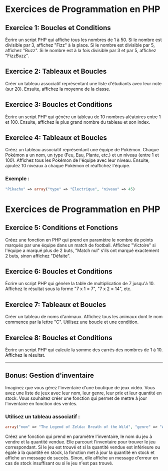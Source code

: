 # Exercices de Programmation en PHP

## Exercice 1: Boucles et Conditions
Écrire un script PHP qui affiche tous les nombres de 1 à 50. Si le nombre est divisible par 3, affichez "Fizz" à la place. Si le nombre est divisible par 5, affichez "Buzz". Si le nombre est à la fois divisible par 3 et par 5, affichez "FizzBuzz".

## Exercice 2: Tableaux et Boucles
Créer un tableau associatif représentant une liste d'étudiants avec leur note (sur 20). Ensuite, affichez la moyenne de la classe.

## Exercice 3: Boucles et Conditions
Écrire un script PHP qui génère un tableau de 10 nombres aléatoires entre 1 et 100. Ensuite, affichez le plus grand nombre du tableau et son index.

## Exercice 4: Tableaux et Boucles
Créez un tableau associatif représentant une équipe de Pokémon. Chaque Pokémon a un nom, un type (Feu, Eau, Plante, etc.) et un niveau (entre 1 et 100). Affichez tous les Pokémon de l'équipe avec leur niveau. Ensuite, ajoutez 10 niveaux à chaque Pokémon et réaffichez l'équipe.

### Exemple :
```php
"Pikachu" => array("type" => "Électrique", "niveau" => 45)
```

# Exercices de Programmation en PHP

## Exercice 5: Conditions et Fonctions
Créez une fonction en PHP qui prend en paramètre le nombre de points marqués par une équipe dans un match de football. Affichez "Victoire" si l'équipe a marqué plus de 2 buts, "Match nul" s'ils ont marqué exactement 2 buts, sinon affichez "Défaite".

## Exercice 6: Boucles et Conditions
Écrire un script PHP qui génère la table de multiplication de 7 jusqu'à 10. Affichez le résultat sous la forme "7 x 1 = 7", "7 x 2 = 14", etc.

## Exercice 7: Tableaux et Boucles
Créer un tableau de noms d'animaux. Affichez tous les animaux dont le nom commence par la lettre "C". Utilisez une boucle et une condition.

## Exercice 8: Boucles et Conditions
Écrire un script PHP qui calcule la somme des carrés des nombres de 1 à 10. Affichez le résultat.

---

## Bonus: Gestion d'inventaire
Imaginez que vous gérez l'inventaire d'une boutique de jeux vidéo. Vous avez une liste de jeux avec leur nom, leur genre, leur prix et leur quantité en stock. Vous souhaitez créer une fonction qui permet de mettre à jour l'inventaire en fonction des ventes.

### Utilisez un tableau associatif :
```php
array("nom" => "The Legend of Zelda: Breath of the Wild", "genre" => "Action-Adventure", "prix" => 59.99, "quantite" => 20)
```
Créez une fonction qui prend en paramètre l'inventaire, le nom du jeu à vendre et la quantité vendue. Elle parcourt l'inventaire pour trouver le jeu correspondant. Si le jeu est trouvé et si la quantité vendue est inférieure ou égale à la quantité en stock, la fonction met à jour la quantité en stock et affiche un message de succès. Sinon, elle affiche un message d'erreur en cas de stock insuffisant ou si le jeu n'est pas trouvé.



